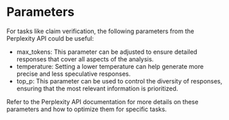 # Parameters

For tasks like claim verification, the following parameters from the Perplexity API could be useful:

- max_tokens: This parameter can be adjusted to ensure detailed responses that cover all aspects of the analysis.
- temperature: Setting a lower temperature can help generate more precise and less speculative responses.
- top_p: This parameter can be used to control the diversity of responses, ensuring that the most relevant information is prioritized.

Refer to the Perplexity API documentation for more details on these parameters and how to optimize them for specific tasks.

